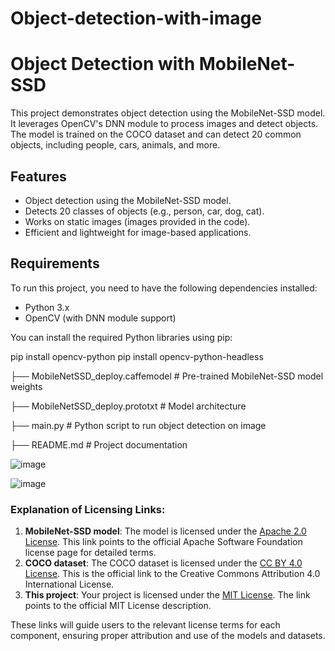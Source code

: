 # Object-detection-with-image
# Object Detection with MobileNet-SSD

This project demonstrates object detection using the MobileNet-SSD model. It leverages OpenCV's DNN module to process images and detect objects. The model is trained on the COCO dataset and can detect 20 common objects, including people, cars, animals, and more.

## Features
- Object detection using the MobileNet-SSD model.
- Detects 20 classes of objects (e.g., person, car, dog, cat).
- Works on static images (images provided in the code).
- Efficient and lightweight for image-based applications.

## Requirements

To run this project, you need to have the following dependencies installed:

- Python 3.x
- OpenCV (with DNN module support)

You can install the required Python libraries using pip:

pip install opencv-python
pip install opencv-python-headless


├── MobileNetSSD_deploy.caffemodel      # Pre-trained MobileNet-SSD model weights

├── MobileNetSSD_deploy.prototxt        # Model architecture

├── main.py                            # Python script to run object detection on image

├── README.md                          # Project documentation



![image](https://github.com/user-attachments/assets/3bd6f340-4605-4f50-9aa6-0a17854517cb)

![image](https://github.com/user-attachments/assets/cc24de5a-6178-449b-b089-d90f3126085f)


### Explanation of Licensing Links:
1. **MobileNet-SSD model**: The model is licensed under the [Apache 2.0 License](https://www.apache.org/licenses/LICENSE-2.0). This link points to the official Apache Software Foundation license page for detailed terms.
2. **COCO dataset**: The COCO dataset is licensed under the [CC BY 4.0 License](https://creativecommons.org/licenses/by/4.0/). This is the official link to the Creative Commons Attribution 4.0 International License.
3. **This project**: Your project is licensed under the [MIT License](https://opensource.org/licenses/MIT). The link points to the official MIT License description.

These links will guide users to the relevant license terms for each component, ensuring proper attribution and use of the models and datasets.
